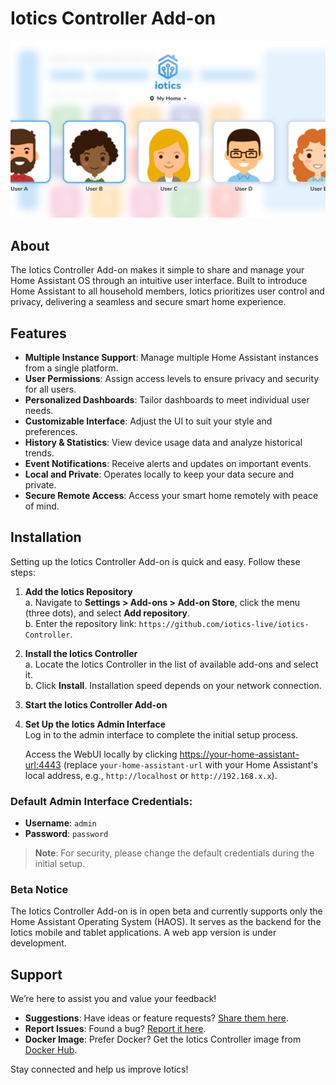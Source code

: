 # Iotics Controller Add-on  
![Iotics Dashboard](https://github.com/iotics-live/iotics-Controller/blob/master/iotics/Images/screenshot-003.png?raw=true)

## About  
The Iotics Controller Add-on makes it simple to share and manage your Home Assistant OS through an intuitive user interface. Built to introduce Home Assistant to all household members, Iotics prioritizes user control and privacy, delivering a seamless and secure smart home experience.

## Features  
- **Multiple Instance Support**: Manage multiple Home Assistant instances from a single platform.  
- **User Permissions**: Assign access levels to ensure privacy and security for all users.  
- **Personalized Dashboards**: Tailor dashboards to meet individual user needs.  
- **Customizable Interface**: Adjust the UI to suit your style and preferences.  
- **History & Statistics**: View device usage data and analyze historical trends.  
- **Event Notifications**: Receive alerts and updates on important events.  
- **Local and Private**: Operates locally to keep your data secure and private.  
- **Secure Remote Access**: Access your smart home remotely with peace of mind.  

## Installation  
Setting up the Iotics Controller Add-on is quick and easy. Follow these steps:  

1. **Add the Iotics Repository**  
   a. Navigate to **Settings > Add-ons > Add-on Store**, click the menu (three dots), and select **Add repository**.  
   b. Enter the repository link: `https://github.com/iotics-live/iotics-Controller`.  

2. **Install the Iotics Controller**  
   a. Locate the Iotics Controller in the list of available add-ons and select it.  
   b. Click **Install**. Installation speed depends on your network connection.  

3. **Start the Iotics Controller Add-on**  

4. **Set Up the Iotics Admin Interface**  
   Log in to the admin interface to complete the initial setup process.  

   Access the WebUI locally by clicking [https://your-home-assistant-url:4443](https://your-home-assistant-url:4443) (replace `your-home-assistant-url` with your Home Assistant's local address, e.g., `http://localhost` or `http://192.168.x.x`).  

### Default Admin Interface Credentials:  
- **Username**: `admin`  
- **Password**: `password`  

> **Note**: For security, please change the default credentials during the initial setup.  

### Beta Notice  
The Iotics Controller Add-on is in open beta and currently supports only the Home Assistant Operating System (HAOS). It serves as the backend for the Iotics mobile and tablet applications. A web app version is under development.  

## Support  
We’re here to assist you and value your feedback!  

- **Suggestions**: Have ideas or feature requests? [Share them here](#).  
- **Report Issues**: Found a bug? [Report it here](#).  
- **Docker Image**: Prefer Docker? Get the Iotics Controller image from [Docker Hub](#).  

Stay connected and help us improve Iotics!
